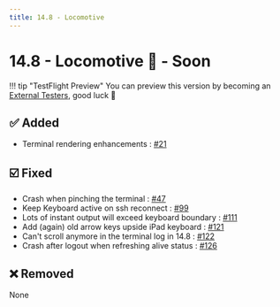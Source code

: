 ```yaml
---
title: 14.8 - Locomotive
---
```

# 14.8 - Locomotive :steam_locomotive: - Soon

!!! tip "TestFlight Preview"
    You can preview this version by becoming an [External Testers](/becoming-external-tester), good luck :muscle:

## :white_check_mark: Added
* Terminal rendering enhancements : [#21](https://github.com/isontheline/pro.webssh.net/issues/21)

## :ballot_box_with_check: Fixed
* Crash when pinching the terminal : [#47](https://github.com/isontheline/pro.webssh.net/issues/47)
* Keep Keyboard active on ssh reconnect : [#99](https://github.com/isontheline/pro.webssh.net/issues/99)
* Lots of instant output will exceed keyboard boundary : [#111](https://github.com/isontheline/pro.webssh.net/issues/111)
* Add (again) old arrow keys upside iPad keyboard : [#121](https://github.com/isontheline/pro.webssh.net/issues/121)
* Can't scroll anymore in the terminal log in 14.8 : [#122](https://github.com/isontheline/pro.webssh.net/issues/122)
* Crash after logout when refreshing alive status : [#126](https://github.com/isontheline/pro.webssh.net/issues/126)

## :x: Removed
None
